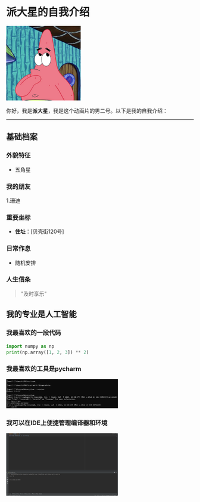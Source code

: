 # 派大星的自我介绍

<img src="image/01.jpeg" width="200" alt="派大星">

你好，我是**派大星**，我是这个动画片的男二号。以下是我的自我介绍：

---

## 基础档案

### 外貌特征
- 五角星

### 我的朋友
1.珊迪

### 重要坐标
- **住址**：[贝壳街120号]

### 日常作息
- 随机安排

### 人生信条
> "及时享乐"

## 我的专业是人工智能
### 我最喜欢的一段代码

```python
import numpy as np
print(np.array([1, 2, 3]) ** 2)
```
### 我最喜欢的工具是pycharm
<img src="image/03.png" width=300>

### 我可以在IDE上便捷管理编译器和环境
<img src="image/04.png" width=300>